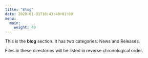 ```yaml
---
title: "Blog"
date: 2020-01-31T10:43:40+01:00
menu:
  main:
    weight: 40
---
```



This is the **blog** section. It has two categories: News and Releases.

Files in these directories will be listed in reverse chronological order.
